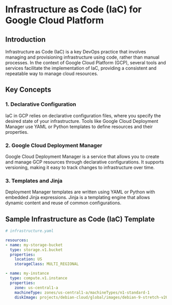 # Infrastructure as Code (IaC) for Google Cloud Platform

## Introduction

Infrastructure as Code (IaC) is a key DevOps practice that involves managing and provisioning infrastructure using code, rather than manual processes. In the context of Google Cloud Platform (GCP), several tools and services facilitate the implementation of IaC, providing a consistent and repeatable way to manage cloud resources.

## Key Concepts

### 1. **Declarative Configuration**

IaC in GCP relies on declarative configuration files, where you specify the desired state of your infrastructure. Tools like Google Cloud Deployment Manager use YAML or Python templates to define resources and their properties.

### 2. **Google Cloud Deployment Manager**

Google Cloud Deployment Manager is a service that allows you to create and manage GCP resources through declarative configurations. It supports versioning, making it easy to track changes to infrastructure over time.

### 3. **Templates and Jinja**

Deployment Manager templates are written using YAML or Python with embedded Jinja expressions. Jinja is a templating engine that allows dynamic content and reuse of common configurations.

## Sample Infrastructure as Code (IaC) Template

```yaml
# infrastructure.yaml

resources:
- name: my-storage-bucket
  type: storage.v1.bucket
  properties:
    location: US
    storageClass: MULTI_REGIONAL

- name: my-instance
  type: compute.v1.instance
  properties:
    zone: us-central1-a
    machineType: zones/us-central1-a/machineTypes/n1-standard-1
    diskImage: projects/debian-cloud/global/images/debian-9-stretch-v20190213
